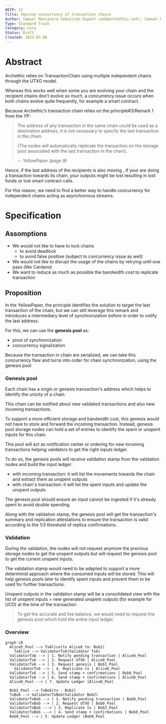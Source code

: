```yaml
---
AEIP: 21
Title: Improve concurrency of transaction chains
Author: Samuel Manzanera Sebastien Dupont <seb@archethic.net>, Samuel Manzanera <samuelmanzanera@protonmail.com>, Julien Leclerc <julien.leclerc05@protonmail.com>
Type: Standard Track
Category: Core
Status: Draft
Created: 2023-07-06
---
```


# Abstract

Archethic relies on TransactionChain using multiple independent chains through the UTXO model.

Whereas this works well when some you are evolving your chain and the recipient chains don’t evolve so much, a concurrency issue occurs when both chains evolve quite frequently, for example a smart contract.

Because Archethic’s transaction chain relies on the principle#3/Remark 1 from the YP: 
> The address of any transaction in the same chain could be used as
> a destination address, it is not necessary to specify the last transaction in the chain. 
> 
> (The nodes will automatically replicate the transaction on the storage pool associated with the last
> transaction in the chain).
> 
> -- <cite>YellowPaper (page 9)</cite>


Hence, if the last address of the recipients is also moving , if your are doing a transaction towards its chain, your outputs might be lost resulting in lost funds or lost smart contract calls.

For this reason, we need to find a better way to handle concurrency for independent chains acting as asynchronous streams.

# Specification

## Assomptions

- We would not like to have to lock chains
    - to avoid deadlock
    - to avoid false positive (subject to concurrency issue as well)
- We would not like to disrupt the usage of the chains by retrying until one pass (like Cardano)
- We want to reduce as much as possible the bandwidth cost to replicate transaction

## Proposition

In the YellowPaper, the principle identifies the solution to target the last transaction of the chain, but we can still leverage this remark and introduces a intermediary level of synchronization before in order to notify the last address.

For this, we can use the **genesis pool** as:
- pivot of synchronization
- concurrency signalization

Because the transaction in chain are serialized, we can take this concurrency flaw and turns into order for chain synchronization, using the genesis pool

### Genesis pool

Each chain has a origin or genesis transaction's address which helps to identify the unicity of a chain.

This chain can be notified about new validated transactions and also new incoming transactions.

To support a more efficient storage and bandwidth cost, this genesis would not have to store and forward the incoming transaction.
Instead, genesis pool storage nodes can hold a set of entries to identify the spent or unspent inputs for this chain.

This pool will act as notification center or ordering for new incoming transactions helping validators to get the right inputs ledger.

To do so, the genesis pools will receive validation stamp from the validation nodes and build the input ledger:
- with incoming transaction: it will list the movements towards the chain and extract them as unspent outputs
- with chain's transaction: it will list the spent inputs and update the unspent outputs

The genesis pool should ensure an input cannot be ingested if it's already spent to avoid double spending.

Along with the validation stamp, the genesis pool will get the transaction's summary and replication attestations to ensure the transaction is valid according
to the 1/3 threshold of replica confirmations.

### Validation

During the validation, the nodes will not request anymore the previous storage nodes to get the unspent outputs but will request the genesis pool to get the current unspent inputs.

The validation stamp would need to be adapted to support a more determinist approach where the consumed inputs will be stored.
This will help genesis pools later to identify spent inputs and prevent them to be used for further transactions.

Unspent outputs in the validation stamp will be a consolidated view with the list of unspent inputs + new generated unspent outputs (for example for UCO) at the time of the transaction

> To get the accurate and live balance, we would need to request the genesis pool which hold the entire input ledger.

### Overview
 

```mermaid
graph LR
  Alice5_Pool --> TxAlice(tx Alice6 to: Bob1)
	TxAlice --> ValidatorTx6(Validator Tx6)
  ValidatorTx6 --> | 1. Notify pending transaction | Alice0_Pool
  ValidatorTx6 --> | 2. Request UTXO | Alice0_Pool
  ValidatorTx6 --> | 3. Request genesis | Bob1_Pool
	ValidatorTx6 --> | 4. Replicate tx | Alice6_Pool
  ValidatorTx6 --> | 5. Send stamp + confirmations | Bob0_Pool
  ValidatorTx6 --> | 6. Send stamp + confirmations | Alice0_Pool
  Alice0_Pool --> | 7. Update Ledger |Alice0_Pool

  Bob1_Pool --> TxBob(tx - Bob2)
  TxBob --> ValidatorTxBob(Validator Bob2)
  ValidatorTxBob --> | 1. Notify pending transaction | Bob0_Pool
  ValidatorTxBob --> | 2. Request UTXO | Bob0_Pool
  ValidatorTxBob ---> | 3. Replicate tx | Bob2_Pool
  ValidatorTxBob ---> | 4. Send stamp + confirmations | Bob0_Pool
  Bob0_Pool --> | 5. Update Ledger |Bob0_Pool
```
